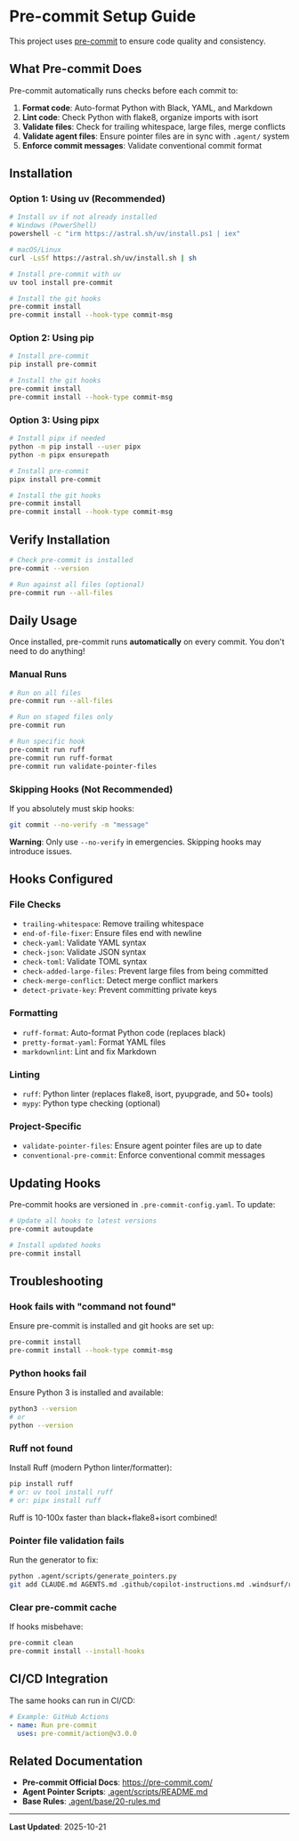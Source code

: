 # Pre-commit Setup Guide

This project uses [pre-commit](https://pre-commit.com/) to ensure code quality and consistency.

## What Pre-commit Does

Pre-commit automatically runs checks before each commit to:

1. **Format code**: Auto-format Python with Black, YAML, and Markdown
2. **Lint code**: Check Python with flake8, organize imports with isort
3. **Validate files**: Check for trailing whitespace, large files, merge conflicts
4. **Validate agent files**: Ensure pointer files are in sync with `.agent/` system
5. **Enforce commit messages**: Validate conventional commit format

## Installation

### Option 1: Using uv (Recommended)

```bash
# Install uv if not already installed
# Windows (PowerShell)
powershell -c "irm https://astral.sh/uv/install.ps1 | iex"

# macOS/Linux
curl -LsSf https://astral.sh/uv/install.sh | sh

# Install pre-commit with uv
uv tool install pre-commit

# Install the git hooks
pre-commit install
pre-commit install --hook-type commit-msg
```

### Option 2: Using pip

```bash
# Install pre-commit
pip install pre-commit

# Install the git hooks
pre-commit install
pre-commit install --hook-type commit-msg
```

### Option 3: Using pipx

```bash
# Install pipx if needed
python -m pip install --user pipx
python -m pipx ensurepath

# Install pre-commit
pipx install pre-commit

# Install the git hooks
pre-commit install
pre-commit install --hook-type commit-msg
```

## Verify Installation

```bash
# Check pre-commit is installed
pre-commit --version

# Run against all files (optional)
pre-commit run --all-files
```

## Daily Usage

Once installed, pre-commit runs **automatically** on every commit. You don't need to do anything!

### Manual Runs

```bash
# Run on all files
pre-commit run --all-files

# Run on staged files only
pre-commit run

# Run specific hook
pre-commit run ruff
pre-commit run ruff-format
pre-commit run validate-pointer-files
```

### Skipping Hooks (Not Recommended)

If you absolutely must skip hooks:

```bash
git commit --no-verify -m "message"
```

**Warning**: Only use `--no-verify` in emergencies. Skipping hooks may introduce issues.

## Hooks Configured

### File Checks

- `trailing-whitespace`: Remove trailing whitespace
- `end-of-file-fixer`: Ensure files end with newline
- `check-yaml`: Validate YAML syntax
- `check-json`: Validate JSON syntax
- `check-toml`: Validate TOML syntax
- `check-added-large-files`: Prevent large files from being committed
- `check-merge-conflict`: Detect merge conflict markers
- `detect-private-key`: Prevent committing private keys

### Formatting

- `ruff-format`: Auto-format Python code (replaces black)
- `pretty-format-yaml`: Format YAML files
- `markdownlint`: Lint and fix Markdown

### Linting

- `ruff`: Python linter (replaces flake8, isort, pyupgrade, and 50+ tools)
- `mypy`: Python type checking (optional)

### Project-Specific

- `validate-pointer-files`: Ensure agent pointer files are up to date
- `conventional-pre-commit`: Enforce conventional commit messages

## Updating Hooks

Pre-commit hooks are versioned in `.pre-commit-config.yaml`. To update:

```bash
# Update all hooks to latest versions
pre-commit autoupdate

# Install updated hooks
pre-commit install
```

## Troubleshooting

### Hook fails with "command not found"

Ensure pre-commit is installed and git hooks are set up:

```bash
pre-commit install
pre-commit install --hook-type commit-msg
```

### Python hooks fail

Ensure Python 3 is installed and available:

```bash
python3 --version
# or
python --version
```

### Ruff not found

Install Ruff (modern Python linter/formatter):

```bash
pip install ruff
# or: uv tool install ruff
# or: pipx install ruff
```

Ruff is 10-100x faster than black+flake8+isort combined!

### Pointer file validation fails

Run the generator to fix:

```bash
python .agent/scripts/generate_pointers.py
git add CLAUDE.md AGENTS.md .github/copilot-instructions.md .windsurf/rules.md
```

### Clear pre-commit cache

If hooks misbehave:

```bash
pre-commit clean
pre-commit install --install-hooks
```

## CI/CD Integration

The same hooks can run in CI/CD:

```yaml
# Example: GitHub Actions
- name: Run pre-commit
  uses: pre-commit/action@v3.0.0
```

## Related Documentation

- **Pre-commit Official Docs**: <https://pre-commit.com/>
- **Agent Pointer Scripts**: [.agent/scripts/README.md](README.md)
- **Base Rules**: [.agent/base/20-rules.md](../base/20-rules.md)

---

**Last Updated**: 2025-10-21
